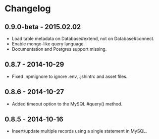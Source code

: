 # Changelog

## 0.9.0-beta - 2015.02.02

* Load table metadata on Database#extend, not on Database#connect.
* Enable mongo-like query language.
* Documentation and Postgres support missing.

## 0.8.7 - 2014-10-29

* Fixed .npmignore to ignore .env, .jshintrc and asset files.

## 0.8.6 - 2014-10-27

* Added timeout option to the MySQL #query() method.

## 0.8.5 - 2014-10-16

* Insert/update multiple records using a single statement in MySQL.
